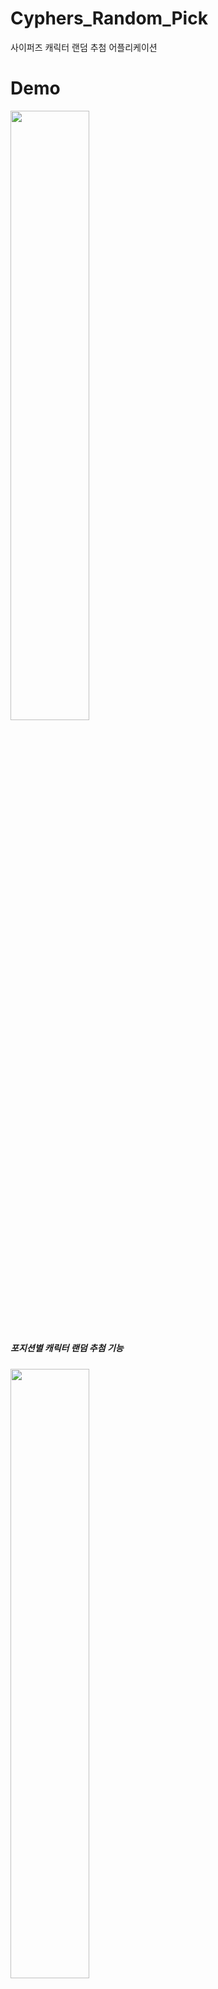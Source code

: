 # Cyphers_Random_Pick
사이퍼즈 캐릭터 랜덤 추첨 어플리케이션

# Demo
<img width="50%" src="https://user-images.githubusercontent.com/70834187/127539821-f0908cae-542a-4cb7-b962-7c32f1fcdb26.PNG">
<h5>포지션별 캐릭터 랜덤 추첨 기능<h5/>

<img width="50%" src="https://user-images.githubusercontent.com/70834187/127539826-52c62d41-a179-4602-a493-2d3ee937d88b.PNG">
<h5>타 포지션의 캐릭터를 추가 하는 기능<p><h5/><h6>(ex '탱커' 포지션 캐릭터를 '근거리딜러' 포지션으로 사용하고싶은 경우)<h6/>

<img width="50%" src="https://user-images.githubusercontent.com/70834187/127539829-5cde5954-953b-4593-81e1-2c048e4226c2.PNG">
<h5>캐릭터 이미지를 클릭하여 랜덤에서 제외하는 기능<h5/>

